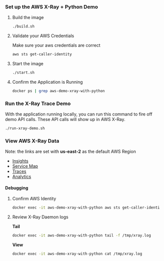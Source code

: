 ### Set up the AWS X-Ray + Python Demo

1.  Build the image

    ```bash
    ./build.sh
    ```

1.  Validate your AWS Credentials

    Make sure your aws credentials are correct

    ```bash
    aws sts get-caller-identity
    ```

1.  Start the image

    ```bash
    ./start.sh
    ```

1.  Confirm the Application is Running

    ```bash
    docker ps | grep aws-demo-xray-with-python
    ```

### Run the X-Ray Trace Demo

With the application running locally, you can run this command to fire off demo API calls. These API calls will show up in AWS X-Ray.

```bash
./run-xray-demo.sh
```

### View AWS X-Ray Data

Note: the links are set with **us-east-2** as the default AWS Region

- [Insights](https://us-east-2.console.aws.amazon.com/xray/home?region=us-east-2#/insights)
- [Service Map](https://us-east-2.console.aws.amazon.com/xray/home?region=us-east-2#/service-map)
- [Traces](https://us-east-2.console.aws.amazon.com/xray/home?region=us-east-2#/traces?timeRange=PT15M)
- [Analytics](https://us-east-2.console.aws.amazon.com/xray/home?region=us-east-2#/analytics?timeRange=PT5M)

#### Debugging

1.  Confirm AWS Identity

    ```bash
    docker exec -it aws-demo-xray-with-python aws sts get-caller-identity
    ```

1.  Review X-Ray Daemon logs

    **Tail**

    ```bash
    docker exec -it aws-demo-xray-with-python tail -f /tmp/xray.log
    ```

    **View**

    ```bash
    docker exec -it aws-demo-xray-with-python cat /tmp/xray.log
    ```
